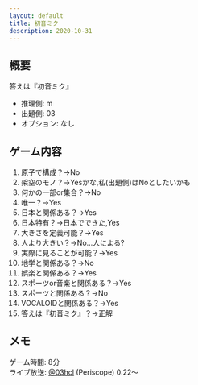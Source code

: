 ```yaml
---
layout: default
title: 初音ミク
description: 2020-10-31
---
```


## 概要

答えは『初音ミク』

- 推理側: m
- 出題側: 03
- オプション: なし

## ゲーム内容

1. 原子で構成？→No
2. 架空のモノ？→Yesかな,私(出題側)はNoとしたいかも
3. 何かの一部or集合？→No
4. 唯一？→Yes
5. 日本と関係ある？→Yes
6. 日本特有？→日本でできた,Yes
7. 大きさを定義可能？→Yes
8. 人より大きい？→No…人による?
9. 実際に見ることが可能？→Yes
10. 地学と関係ある？→No
11. 娯楽と関係ある？→Yes
12. スポーツor音楽と関係ある？→Yes
13. スポーツと関係ある？→No
14. VOCALOIDと関係ある？→Yes
15. 答えは『初音ミク』？→正解

## メモ

ゲーム時間: 8分  
ライブ放送: [@03hcl](https://www.periscope.tv/03hcl/1ypJdwZjMzqGW?t=22s) (Periscope) 0:22～
